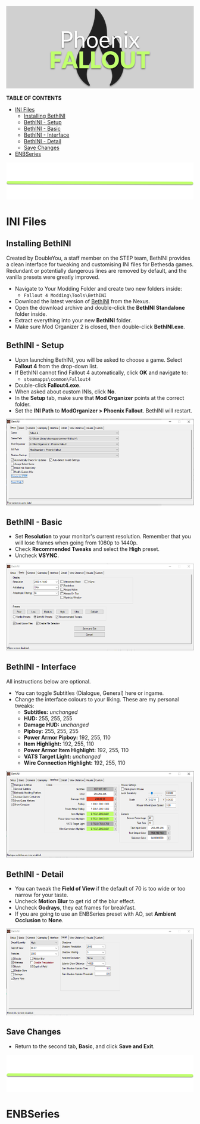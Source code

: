 ![logo](Media/Logo.png)

**TABLE OF CONTENTS**
- [INI Files](#ini-files)
  - [Installing BethINI](#installing-bethini)
  - [BethINI - Setup](#bethini---setup)
  - [BethINI - Basic](#bethini---basic)
  - [BethINI - Interface](#bethini---interface)
  - [BethINI - Detail](#bethini---detail)
  - [Save Changes](#save-changes)
- [ENBSeries](#enbseries)

![separator](Media/Separator.png)

# INI Files

## Installing BethINI

Created by DoubleYou, a staff member on the STEP team, BethINI provides a clean interface for tweaking and customising INI files for Bethesda games. Redundant or potentially dangerous lines are removed by default, and the vanilla presets were greatly improved.

- Navigate to Your Modding Folder and create two new folders inside:
  - `Fallout 4 Modding\Tools\BethINI`
- Download the latest version of [BethINI](https://www.nexusmods.com/fallout4/mods/67?tab=files) from the Nexus.
- Open the download archive and double-click the **BethINI Standalone** folder inside.
- Extract everything into your new **BethINI** folder.
- Make sure Mod Organizer 2 is closed, then double-click **BethINI.exe**.

## BethINI - Setup

- Upon launching BethINI, you will be asked to choose a game. Select **Fallout 4** from the drop-down list.
- If BethINI cannot find Fallout 4 automatically, click **OK** and navigate to:
  - `steamapps\common\Fallout4`
- Double-click **Fallout4.exe**.
- When asked about custom INIs, click **No**.
- In the **Setup** tab, make sure that **Mod Organizer** points at the correct folder.
- Set the **INI Path** to **ModOrganizer > Phoenix Fallout**. BethINI will restart.

![BethINI Setup](Media/finalisation/bethini_setup.png)

## BethINI - Basic

- Set **Resolution** to your monitor's current resolution. Remember that you will lose frames when going from 1080p to 1440p.
- Check **Recommended Tweaks** and select the **High** preset.
- Uncheck **VSYNC**.

![BethINI Basic](Media/finalisation/bethini_basic.png)

## BethINI - Interface

All instructions below are optional.

- You can toggle Subtitles (Dialogue, General) here or ingame.
- Change the interface colours to your liking. These are my personal tweaks:
  - **Subtitles:** *unchanged*
  - **HUD:** 255, 255, 255
  - **Damage HUD:** *unchanged*
  - **Pipboy:** 255, 255, 255
  - **Power Armor Pipboy:** 192, 255, 110
  - **Item Highlight:** 192, 255, 110
  - **Power Armor Item Highlight:** 192, 255, 110
  - **VATS Target Light:** *unchanged*
  - **Wire Connection Highlight:** 192, 255, 110

![BethINI Interface](Media/finalisation/bethini_interface.png)

## BethINI - Detail

- You can tweak the **Field of View** if the default of 70 is too wide or too narrow for your taste.
- Uncheck **Motion Blur** to get rid of the blur effect.
- Uncheck **Godrays**, they eat frames for breakfast.
- If you are going to use an ENBSeries preset with AO, set **Ambient Occlusion** to **None**.

![BethINI Detail](Media/finalisation/bethini_detail.png)

## Save Changes

- Return to the second tab, **Basic**, and click **Save and Exit**.

![Separator](Media/Separator.png)

# ENBSeries